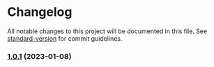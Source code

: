 # Changelog

All notable changes to this project will be documented in this file. See [standard-version](https://github.com/conventional-changelog/standard-version) for commit guidelines.

### [1.0.1](https://github.com/kviewui/kviewui/compare/publish1.1.0...publish1.0.1) (2023-01-08)
